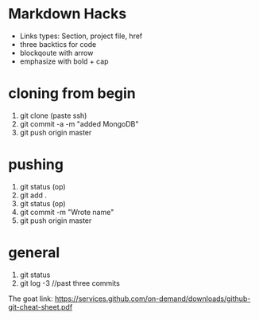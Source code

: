 # Markdown Hacks 
- Links types: Section, project file, href
- three backtics for code
- blockqoute with arrow
- emphasize with bold + cap

# cloning from begin
1. git clone (paste ssh)
2. git commit -a -m "added MongoDB"
3. git push origin master 

# pushing 
1. git status (op)
2. git add .
3. git status (op)
4. git commit -m "Wrote name"
5. git push origin master 




# general
1. git status
2. git log -3 //past three commits


The goat link:
https://services.github.com/on-demand/downloads/github-git-cheat-sheet.pdf




